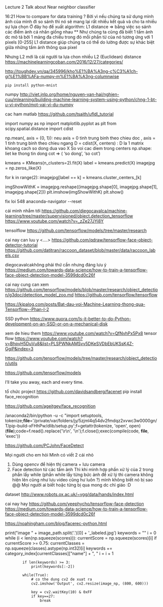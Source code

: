 Lecture 2
Talk about Near neighbor classifier 

16:21 How to compare for data training ?
Bởi vì nếu chúng ta sử dụng mình ảnh của mình đi so sánh 
thì nó sẽ mang lại rất nhiều kết quả và cho ta nhiều sự lựa chọn
Ở đây họ để xuất algorithm: L1 distance 
=> bằng việc so sánh các điểm ảnh cá nhân giống nhau
** Như chúng ta cũng đã biết 1 tấm ảnh dc mô tả bởi 1 mảng đa chiều trong đó
mỗi phần từ của nó tương ứng với 1 pixels [0-255]
L1 distance giúp chúng ta có thể do lường được sự khác biệt giữa những
tấm ảnh thông qua pixel 
 

Nhưng  L2 mới là cái người ta lựa chon nhiều 
L2 (Euclidean) distance
https://machinelearningcoban.com/2016/12/27/categories/

http://toughdev.vn/qa/345996/kho%E1%BA%A3ng-c%C3%A1ch-gi%E1%BB%AFa-numpy-m%E1%BA%A3ng-columnwise

`pip install python-mnist`


numpy 
http://viet.jnlp.org/home/nguyen-van-hai/nghien-cuu/mlearning/building-machine-learning-system-using-python/chng-1-bt-u-vi-python/mot-vai-vi-du-numpy

cac ham matlab
https://github.com/tsaith/ufldl_tutorial

import numpy as np
import matplotlib.pyplot as plt 
from scipy.spatial.distance import cdist

np.mean(<matrix>, axis = {0, 1}): neu axis = 0 tinh trung binh theo chieu doc , axis = 1 tinh trung binh theo chieu ngang 
D = cdist(X, centers) : D la 1 matrix khoang cach so dong dua vao X So voi cac diem trong centers 
np.shape: liet ke thong tin dong cot => ( ‘so dong’, ‘so cot’)


kmeans = KMeans(n_clusters=2).fit(X)
label = kmeans.predict(X)
imagejpg = np.zeros_like(X)

for k in range(2):
    imagejpg[label == k] = kmeans.cluster_centers_[k]
    
imgShowWithK = imagejpg.reshape((imagejpg.shape[0], imagejpg.shape[1], imagejpg.shape[2]))
plt.imshow(imgShowWithK)
plt.show()




fix loi 548
anaconda-navigator --reset




cái mình nhắm tới 
https://github.com/diegocavalca/machine-learning/tree/master/supervisioned/object.detection_tensorflow
https://www.youtube.com/watch?v=_zZe27JYi8Y



tensolflow 
https://github.com/tensorflow/models/tree/master/research


cai nay can luu y <….>
https://github.com/qdraw/tensorflow-face-object-detector-tutorial
https://github.com/datitran/raccoon_dataset/blob/master/data/raccoon_labels.csv


diegocavalcakhông phải thứ cần nhưng đáng lưu ý 
https://medium.com/towards-data-science/how-to-train-a-tensorflow-face-object-detection-model-3599dcd0c26f

cai nay cung can xem
https://github.com/tensorflow/models/blob/master/research/object_detection/g3doc/detection_model_zoo.md
https://github.com/tensorflow/tensorflow


https://kipalog.com/posts/Bat-dau-voi-Machine-Learning-thong-qua-Tensorflow--Phan-I-2

SSD python
https://www.quora.com/Is-it-better-to-do-Python-development-on-an-SSD-or-on-a-mechanical-disk


xem de hieu them 
https://www.youtube.com/watch?v=QfNvhPx5Px8
tensor flow 
https://www.youtube.com/watch?v=BhpvH5DuVu8&list=PLSPWNkAMSvv5DKeSVDbEbUKSsK4Z-GgiP&index=3


https://github.com/tensorflow/models/tree/master/research/object_detection/utils


https://github.com/tensorflow/models

I’ll take you away, each and every time.


tổ chức project 
https://github.com/davidsandberg/facenet
pip install face_recognition


https://github.com/ageitgey/face_recognition


/anaconda2/bin/python -u -c "import setuptools, tokenize;__file__='/private/var/folders/jy/5zjml4q54dv2fmdqz2xvwc3w0000gn/T/pip-build-xFHhPw/dlib/setup.py';f=getattr(tokenize, 'open', open)(__file__);code=f.read().replace('\r\n', '\n');f.close();exec(compile(code, __file__, 'exec'))


https://github.com/PCJohn/FaceDetect

Mọi người cho em hỏi 
Mình  có viết 2 cái nhỏ  
1. Dùng opencv để hiện thị camera + lưu camera 
2. Face detection từ các tấm ảnh 
Thì khi mình hợp phần xử lý của 2 trong phần lấy while (phần while lấy từng bức ảnh để xử lý thì camera không hiện lên cũng như lưu video cũng hư luôn ?)
mình không biết nó bị sao @@
Mọi người ai biết hoặc từng bị qua mong dc chỉ giáo :D



dataset 
http://www.robots.ox.ac.uk/~vgg/data/hands/index.html

cai nay hay
https://github.com/yeephycho/tensorflow-face-detection
https://medium.com/towards-data-science/how-to-train-a-tensorflow-face-object-detection-model-3599dcd0c26f

https://noahingham.com/blog/facerec-python.html



print("image " + image_path.split('.')[0] + '_labeled.jpg')
            keywords = ""
            i = 0
            while (i < len(np.squeeze(scores))):
                currentScore = np.squeeze(scores)[i]
                if currentScore >= 0.75:
                    currentClasses = np.squeeze(classes).astype(np.int32)[i]
                    keywords += category_index[currentClasses]["name"] + ", "
                i = i + 1

            if len(keywords) >= 3:
                print(keywords[:-2])

            while(True):
                # co the dung cv2 de xuat ra
                cv2.imshow('Output', cv2.resize(image_np, (800, 600)))

                key = cv2.waitKey(10) & 0xFF
                if key==27:
                    break
